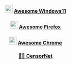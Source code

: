<h3 align="center"> <img width=25px src="https://i.ibb.co/5KpSCNv/win11.png"></img> <a href="https://github.com/awesome-windows11/windows11">Awesome Windows11</a> </h3>
<h3 align="center"> <img width=25px src="https://i.imgur.com/GxIfhNo.png"></img> <a href="https://github.com/awesome-windows11/firefox">Awesome Firefox</a> </h3>
<h3 align="center"> <img width=25px src="https://i.imgur.com/C3cSzna.png"></img> <a href="https://github.com/awesome-windows11/chrome">Awesome Chrome</a> </h3>
<h3 align="center"> <a href="https://github.com/awesome-windows11/CensorNet">🕵️‍♀️ CensorNet</a> </h3>

